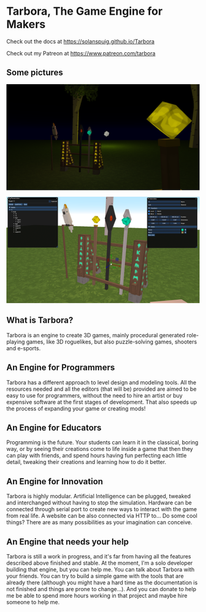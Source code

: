 # Tarbora, The Game Engine for Makers

Check out the docs at https://solanspuig.github.io/Tarbora

Check out my Patreon at https://www.patreon.com/tarbora

## Some pictures

![Test with lights and emissive materials](Resources/light.png?raw=true "Test with lights and emissive materials.")

![The in-game model editor](Resources/editor.png?raw=true "THe in-game model editor.")


## What is Tarbora?

Tarbora is an engine to create 3D games, mainly procedural generated role-playing games, like 3D roguelikes,
but also puzzle-solving games, shooters and e-sports.


## An Engine for Programmers

Tarbora has a different approach to level design and modeling tools. All the resources needed and all the editors
(that will be) provided are aimed to be easy to use for programmers, without the need to hire an artist or buy
expensive software at the first stages of development. That also speeds up the process of expanding your game or
creating mods!


## An Engine for Educators

Programming is the future. Your students can learn it in the classical, boring way, or by seeing their creations come to
life inside a game that then they can play with friends, and spend hours having fun perfecting each little
detail, tweaking their creations and learning how to do it better.


## An Engine for Innovation

Tarbora is highly modular. Artificial Intelligence can be plugged, tweaked and interchanged without having to stop the
simulation. Hardware can be connected through serial port to create new ways to interact with the game from real life.
A website can be also connected via HTTP to... Do some cool things? There are as many possibilities as your imagination
can conceive.


## An Engine that needs your help

Tarbora is still a work in progress, and it's far from having all the features described above finished and stable.
At the moment, I'm a solo developer building that engine, but you can help me. You can talk about Tarbora with your
friends. You can try to build a simple game with the tools that are already there (although you might have a hard time as
the documentation is not finished and things are prone to change...). And you can donate to help
me be able to spend more hours working in that project and maybe hire someone to help me.
